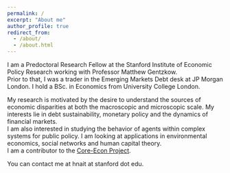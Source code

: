 ```yaml
---
permalink: /
excerpt: "About me"
author_profile: true
redirect_from: 
  - /about/
  - /about.html
---
```




I am a Predoctoral Research Fellow at the Stanford Institute of Economic Policy Research working with Professor Matthew Gentzkow.   
Prior to that, I was a trader in the Emerging Markets Debt desk at JP Morgan London. I hold a BSc. in Economics from University College London.   

My research is motivated by the desire to understand the sources of economic disparities at both the macroscopic and microscopic scale. My interests lie in debt sustainability, monetary policy and the dynamics of financial markets.  
I am also interested in studying the behavior of agents within complex systems for public policy. I am looking at applications in environmental economics, social networks and human capital theory.  
I am a contributor to the [Core-Econ Project](https://www.core-econ.org/).   


You can contact me at hnait at stanford dot edu. 
